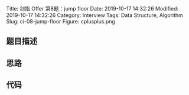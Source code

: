 Title: 剑指 Offer 第8题：jump floor
Date: 2019-10-17 14:32:26
Modified: 2019-10-17 14:32:26
Category: Interview
Tags: Data Structure, Algorithm
Slug: ci-08-jump-floor
Figure: cplusplus.png

## 题目描述
## 思路
## 代码